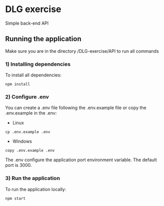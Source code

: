 # DLG exercise
Simple back-end API

## Running the application
Make sure you are in the directory /DLG-exercise/API to run all commands

### 1) Installing dependencies
To install all dependencies:
```
npm install
```

### 2) Configure .env
You can create a .env file following the .env.example file
or copy the .env.example in the .env:

- Linux
```
cp .env.example .env
```

- Windows
```
copy .env.example .env
```

The .env configure the application port environment variable.
The default port is 3000.

### 3) Run the application
To run the application locally:
```
npm start
```

